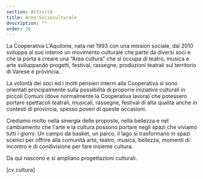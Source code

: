 ```yaml
---
section: Attività
title: Area Socioculturale
description: ""
order: 26
---
```


La Cooperativa L'Aquilone, nata nel 1993 con una mission sociale, dal 2010 sviluppa al suo interno un movimento culturale che parte da diversi soci e che la porta a creare una “Area cultura” che si occupa di teatro, musica e arte sviluppando progetti, festival, rassegne, produzioni teatrali sul territorio di Varese e provincia..

La volontà dei soci ed i molti pensieri interni alla Cooperativa si sono orientati principalmente sulla possibilità di proporre iniziative culturali in piccoli Comuni (dove normalmente la Cooperativa lavora) che potessero portare spettacoli teatrali, musicali, rassegne, festival di alta qualità anche in contesti di provincia, spesso poveri di queste occasioni.

Crediamo molto nella sinergia delle proposte, nella bellezza e nel cambiamento che l'arte e la cultura possono portare negli spazi che viviamo tutti i giorni. Un campo da basket, un parco, il lago si trasformano in spazi scenici per offrire alla comunità arte, teatro, musica, bellezza, momenti di incontro e di condivisione per fare insieme cultura.

Da qui nascono e si ampliano progettazioni culturali. 

[cv cultura]